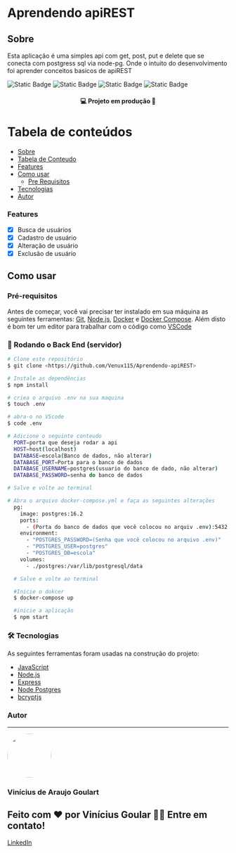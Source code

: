 # Aprendendo apiREST

## Sobre
Esta aplicação é uma simples api com get, post, put e delete que se conecta com postgress sql via node-pg. Onde o intuito do desenvolvimento foi aprender conceitos basicos de apiREST

![Static Badge](https://img.shields.io/badge/Licence%20-%20MIT%20-%20%23004088?style=for-the-badge)
![Static Badge](https://img.shields.io/badge/node-%20v14.17.0-%20%23339933?style=for-the-badge&logo=node.js)
![Static Badge](https://img.shields.io/badge/made%20with%20-%20Express%20-%20%2358A616?style=for-the-badge&logo=express)
![Static Badge](https://img.shields.io/badge/Postgres%20-%20v13.3-%20%234169E1?style=for-the-badge&logo=postgresql)



<h4 align="center"> 
	&#128187  Projeto em produção  🚧
</h4>


Tabela de conteúdos
=================
<!--ts-->
   * [Sobre](#Sobre)
   * [Tabela de Conteudo](#Tabela-de-conteúdos)
   * [Features](#Features)
   * [Como usar](#Como-usar)
      * [Pre Requisitos](#Pré-requisitos)
   * [Tecnologias](#Tecnologias)
   * [Autor](#Autor)
<!--te-->


### Features

- [x] Busca de usuários
- [x] Cadastro de usuário
- [x] Alteração de usuário
- [x] Exclusão de usuário

## Como usar

### Pré-requisitos

Antes de começar, você vai precisar ter instalado em sua máquina as seguintes ferramentas:
[Git](https://git-scm.com), [Node.js](https://nodejs.org/en/), [Docker](https://www.docker.com/products/docker-desktop/) e [Docker Compose](https://docs.docker.com/compose/). 
Além disto é bom ter um editor para trabalhar com o código como [VSCode](https://code.visualstudio.com/)
### 🎲 Rodando o Back End (servidor)

```bash
# Clone este repositório
$ git clone <https://github.com/Venux115/Aprendendo-apiREST>

# Instale as dependências
$ npm install

# criea o arquivo .env na sua maquina
$ touch .env

# abra-o no VScode
$ code .env 

# Adicione o seguinte conteudo
  PORT=porta que deseja rodar a api
  HOST=host(localhost)
  DATABASE=escola(Banco de dados, não alterar)
  DATABASE_PORT=Porta para o banco de dados
  DATABASE_USERNAME=postgres(usuario do banco de dado, não alterar)
  DATABASE_PASSWORD=senha do banco de dados

# Salve e volte ao terminal

# Abra o arquivo docker-compose.yml e faça as seguintes alterações
  pg:
    image: postgres:16.2
    ports:
      - (Porta do banco de dados que você colocou no arquiv .env):5432
    environment:
      - "POSTGRES_PASSWORD=(Senha que você colocou no arquivo .env)"
      - "POSTGRES_USER=postgres"
      - "POSTGRES_DB=escola"
    volumes:
      - ./postgres:/var/lib/postgresql/data

  # Salve e volte ao terminal

  #Inicie o dokcer
  $ docker-compose up

  #inicie a aplicação
  $ npm start

```
### 🛠 Tecnologias

As seguintes ferramentas foram usadas na construção do projeto:

- [JavaScript](https://developer.mozilla.org/pt-BR/docs/Web/JavaScript)
- [Node.js](https://nodejs.org/en/)
- [Express](https://expressjs.com/pt-br/)
- [Node Postgres](https://node-postgres.com/)
- [bcryptjs](https://www.npmjs.com/package/bcryptjs)

### Autor
---
 <img style="border-radius: 50%;" src="https://avatars.githubusercontent.com/u/101436519?v=4" width="100px;" alt=""/>


<h3>Vinícius de Araujo Goulart</h3>


<h2>Feito com ❤️ por Vinícius Goular 👋🏽 Entre em contato!</h2>

[LinkedIn](https://www.linkedin.com/in/goulart-vinicius)

